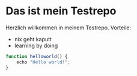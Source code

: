 # Das ist mein Testrepo
Herzlich willkommen in meinem Testrepo.
Vorteile:
- nix geht kaputt
- learning by doing

```javascript
function helloworld() {
    echo "Hello world!";
}
```

